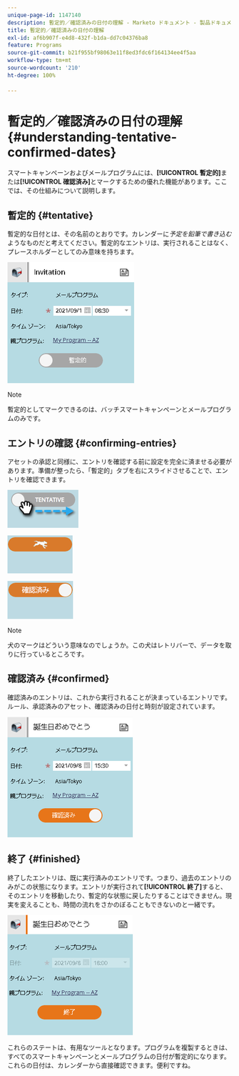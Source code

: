 ```yaml
---
unique-page-id: 1147140
description: 暫定的／確認済みの日付の理解 - Marketo ドキュメント - 製品ドキュメント
title: 暫定的／確認済みの日付の理解
exl-id: af6b907f-e4d8-432f-b1da-dd7c04376ba8
feature: Programs
source-git-commit: b21f955bf98063e11f8ed3fdc6f164134ee4f5aa
workflow-type: tm+mt
source-wordcount: '210'
ht-degree: 100%

---
```


# 暫定的／確認済みの日付の理解 {#understanding-tentative-confirmed-dates}

スマートキャンペーンおよびメールプログラムには、**[!UICONTROL 暫定的]**&#x200B;または&#x200B;**[!UICONTROL 確認済み]**&#x200B;とマークするための優れた機能があります。ここでは、その仕組みについて説明します。

## 暫定的 {#tentative}

暫定的な日付とは、その名前のとおりです。カレンダーに&#x200B;_予定を鉛筆で書き込む_&#x200B;ようなものだと考えてください。暫定的なエントリは、実行されることはなく、プレースホルダーとしてのみ意味を持ちます。

![](assets/image2014-9-23-15-3a22-3a23.png)

>[!NOTE]
>
>暫定的としてマークできるのは、バッチスマートキャンペーンとメールプログラムのみです。

## エントリの確認 {#confirming-entries}

アセットの承認と同様に、エントリを確認する前に設定を完全に済ませる必要があります。準備が整ったら、「暫定的」タブを右にスライドさせることで、エントリを確認できます。

![](assets/image2014-9-23-15-3a23-3a2.png)

![](assets/image2014-9-23-15-3a23-3a8.png)

![](assets/image2014-9-23-15-3a23-3a12.png)

>[!NOTE]
>
>犬のマークはどういう意味なのでしょうか。この犬はレトリバーで、データを取りに行っているところです。

## 確認済み {#confirmed}

確認済みのエントリは、これから実行されることが決まっているエントリです。ルール、承認済みのアセット、確認済みの日付と時刻が設定されています。

![](assets/image2014-9-23-15-3a23-3a30.png)

## 終了  {#finished}

終了したエントリは、既に実行済みのエントリです。つまり、過去のエントリのみがこの状態になります。エントリが実行されて&#x200B;**[!UICONTROL 終了]**&#x200B;すると、そのエントリを移動したり、暫定的な状態に戻したりすることはできません。現実を変えることも、時間の流れをさかのぼることもできないのと一緒です。

![](assets/image2014-9-23-15-3a25-3a53.png)

これらのステートは、有用なツールとなります。プログラムを複製するときは、すべてのスマートキャンペーンとメールプログラムの日付が暫定的になります。これらの日付は、カレンダーから直接確認できます。便利ですね。
